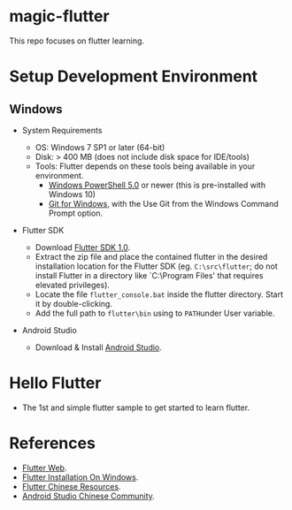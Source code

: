 # magic-flutter
This repo focuses on flutter learning.

# Setup Development Environment
  ## Windows
  * System Requirements
    * OS: Windows 7 SP1 or later (64-bit)
    * Disk: > 400 MB (does not include disk space for IDE/tools)
    * Tools: Flutter depends on these tools being available in your environment.
      * [Windows PowerShell 5.0](https://docs.microsoft.com/en-us/powershell/scripting/setup/installing-windows-powershell) or newer (this is pre-installed with Windows 10)
      * [Git for Windows](https://git-scm.com/download/win), with the Use Git from the Windows Command Prompt option.
      
  * Flutter SDK
    * Download [Flutter SDK 1.0](https://storage.googleapis.com/flutter_infra/releases/stable/windows/flutter_windows_v1.0.0-stable.zip).
    * Extract the zip file and place the contained flutter in the desired installation location for the Flutter SDK (eg. `C:\src\flutter`; do not install Flutter in a directory like `C:\Program Files\' that requires elevated privileges). 
    * Locate the file `flutter_console.bat` inside the flutter directory. Start it by double-clicking.
    * Add the full path to `flutter\bin` using to `PATH`under User variable.
  * Android Studio
    * Download & Install [Android Studio](https://developer.android.com/studio/).
    
# Hello Flutter
* The 1st and simple flutter sample to get started to learn flutter.

# References
* [Flutter Web](https://flutter.io/).
* [Flutter Installation On Windows](https://flutter.io/docs/get-started/install/windows).
* [Flutter Chinese Resources](https://flutter-io.cn/).
* [Android Studio Chinese Community](http://www.android-studio.org/index.php).
